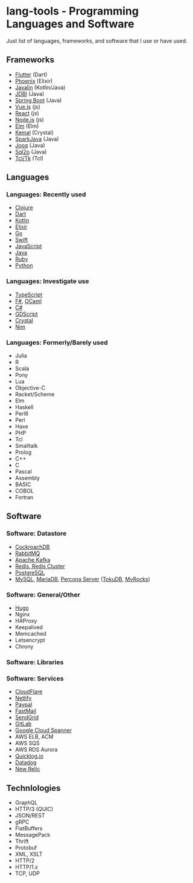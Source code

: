 # lang-tools - Programming Languages and Software

Just list of languages, frameworks, and software that I use or have used.

## Frameworks

- [Flutter](https://flutter.io) (Dart)
- [Phoenix](https://phoenixframework.org/) (Elixir)
- [Javalin](http://javalin.io/) (Kotlin/Java)
- [JDBI](http://jdbi.org/) (Java)
- [Spring Boot](https://spring.io/projects/spring-boot) (Java)
- [Vue.js](https://vuejs.org/) (js)
- [React](https://reactjs.org/) (js)
- [Node.js](https://nodejs.org/en/) (js)
- [Elm](https://elm-lang.org/) (Elm)
- [Kemal](http://kemalcr.com/) (Crystal)
- [SparkJava](http://sparkjava.com/) (Java)
- [Jooq](https://www.jooq.org/) (Java)
- [Sql2o](https://www.sql2o.org/) (Java)
- [Tcl/Tk](http://www.tcltk.com/) (Tcl)

## Languages

### Languages: Recently used

- [Clojure](https://clojure.org/)
- [Dart](https://www.dartlang.org/)
- [Kotlin](https://kotlinlang.org/)
- [Elixir](https://elixir-lang.org/)
- [Go](https://golang.org/)
- [Swift](https://swift.org/)
- [JavaScript](https://developer.mozilla.org/bm/docs/Web/JavaScript)
- [Java](https://openjdk.java.net/)
- [Ruby](https://www.ruby-lang.org/en/)
- [Python](https://www.python.org/)

### Languages: Investigate use

- [TypeScript](https://www.typescriptlang.org/)
- [F#](https://fsharp.org/), [OCaml](https://ocaml.org/)
- [C#](https://docs.microsoft.com/en-us/dotnet/csharp/)
- [GDScript](https://docs.godotengine.org/en/3.0/getting_started/scripting/gdscript/gdscript_basics.html)
- [Crystal](https://crystal-lang.org/)
- [Nim](https://nim-lang.org/)

### Languages: Formerly/Barely used

- Julia
- R
- Scala
- Pony
- Lua
- Objective-C
- Racket/Scheme
- Elm
- Haskell
- Perl6
- Perl
- Haxe
- PHP
- Tcl
- Smalltalk
- Prolog
- C++
- C
- Pascal
- Assembly
- BASIC
- COBOL
- Fortran

## Software

### Software: Datastore

- [CockroachDB](https://www.cockroachlabs.com/docs/stable/)
- [RabbitMQ](https://www.rabbitmq.com/)
- [Apache Kafka](https://kafka.apache.org/)
- [Redis, Redis Cluster](https://redis.io/)
- [PostgreSQL](https://www.postgresql.org/)
- [MySQL](https://www.mysql.com/), [MariaDB](https://mariadb.org/), [Percona Server](https://www.percona.com/software/mysql-database/percona-server) ([TokuDB](https://www.percona.com/software/mysql-database/percona-tokudb), [MyRocks](http://myrocks.io/))

### Software: General/Other

- [Hugo](https://gohugo.io/)
- Nginx
- HAProxy
- Keepalived
- Memcached
- Letsencrypt
- Chrony

### Software: Libraries

### Software: Services

- [CloudFlare](http://cloudflare.com/)
- [Netlify](http://netlify.com/)
- [Paypal](http://paypal.com/)
- [FastMail](http://fastmail.com/)
- [SendGrid](http://sendgrid.com/)
- [GitLab](http://gitlab.com/)
- [Google Cloud Spanner](https://cloud.google.com/spanner/)
- AWS ELB, ACM
- AWS SQS
- AWS RDS Aurora
- [Quicklog.io](http://quicklog.io/)
- [Datadog](https://www.datadoghq.com/)
- [New Relic](http://newrelic.com/)

## Technlologies

- GraphQL
- HTTP/3 (QUIC)
- JSON/REST
- gRPC
- FlatBuffers
- MessagePack
- Thrift
- Protobuf
- XML, XSLT
- HTTP/2
- HTTP/1.x
- TCP, UDP
